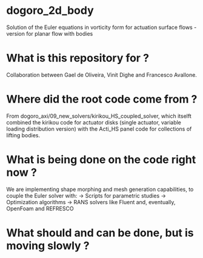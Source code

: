 # dogoro_2d_body

Solution of the Euler equations in vorticity form for actuation surface flows - version for planar flow with bodies

# What is this repository for ?

Collaboration between Gael de Oliveira, Vinit Dighe and Francesco Avallone.

# Where did the root code come from ?

From dogoro_axi/09_new_solvers/kirikou_HS_coupled_solver, which itselft combined the kirikou code for actuator disks (single actuator, variable loading distribution version) with the Acti_HS panel code for collections of lifting bodies.

# What is being done on the code right now ?

We are implementing shape morphing and mesh generation capabilities, to couple the Euler solver with:
-> Scripts for parametric studies
-> Optimization algorithms
-> RANS solvers like Fluent and, eventually, OpenFoam and REFRESCO

# What should and can be done, but is moving slowly ?